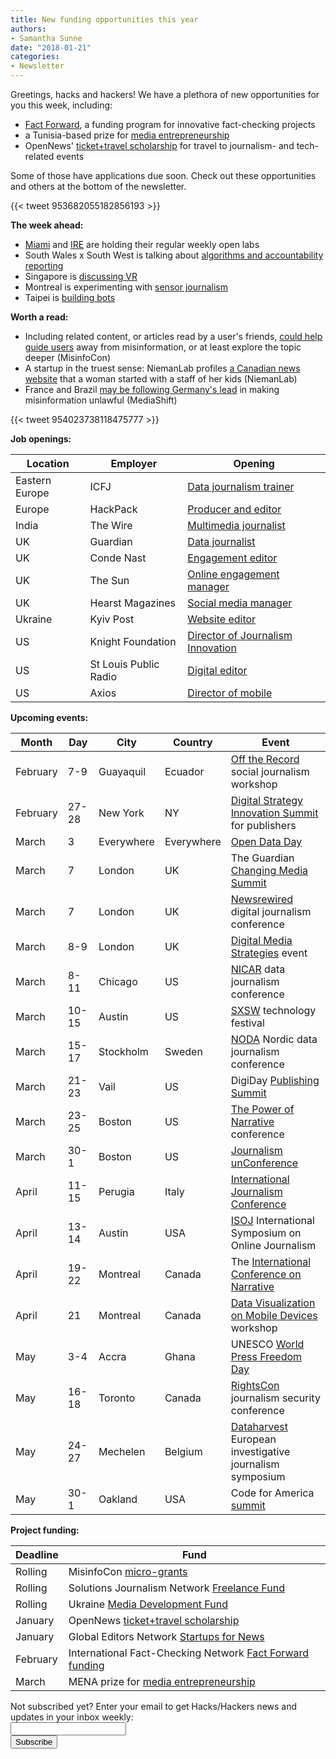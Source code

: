 ```yaml
---
title: New funding opportunities this year
authors:
- Samantha Sunne
date: "2018-01-21"
categories:
- Newsletter
---
```


Greetings, hacks and hackers! We have a plethora of new opportunities for you this week, including:

* [Fact Forward](http://ijnet.org/en/opportunities/fact-checking-contest-calls-innovative-projects-worldwide), a funding program for innovative fact-checking projects
* a Tunisia-based prize for [media entrepreneurship](http://ijnet.org/en/opportunities/contest-focuses-entrepreneurship-mena)
* OpenNews' [ticket+travel scholarship](https://opennews.org/what/community/scholarships/) for travel to journalism- and tech-related events

Some of those have applications due soon. Check out these opportunities and others at the bottom of the newsletter.

{{< tweet 953682055182856193 >}}

**The week ahead:**

* [Miami](http://www.meetup.com/Hacks-Hackers-Miami/) and [IRE](http://www.meetup.com/hackshackersIRE/) are holding their regular weekly open labs
* South Wales x South West is talking about [algorithms and accountability reporting](https://www.meetup.com/Hacks-Hackers-South-Wales-x-South-West/events/246642535/)
* Singapore is [discussing VR](https://www.meetup.com/Hacks-Hackers-Singapore/events/246645865/)
* Montreal is experimenting with [sensor journalism](https://www.meetup.com/HacksHackersMontreal/events/246176466/)
* Taipei is [building bots](http://hackshackers.taipei/)

**Worth a read:**

* Including related content, or articles read by a user's friends, [could help guide users](https://misinfocon.com/solutions-to-misinformation-need-human-centered-design-4f811a8f949b) away from misinformation, or at least explore the topic deeper (MisinfoCon)
* A startup in the truest sense: NiemanLab profiles [a Canadian news website](http://www.niemanlab.org/2018/01/we-stepped-in-and-started-doing-it-how-one-woman-built-an-award-winning-news-outlet-from-her-dining-room-table/) that a woman started with a staff of her kids (NiemanLab)
* France and Brazil [may be following Germany's lead](http://mediashift.org/2018/01/netizen-report-fearful-fake-news-lawmakers-france-brazil-want-limit-free-speech-elections/) in making misinformation unlawful (MediaShift)

{{< tweet 954023738118475777 >}}

**Job openings:**

| Location | Employer | Opening |
| -------- | -------- | ------- |
Eastern Europe | ICFJ | [Data journalism trainer](https://hackpack.press/feed/snap/5393)
Europe | HackPack | [Producer and editor](https://hackpack.press/feed/snap/5382)
India | The Wire | [Multimedia journalist](https://hackpack.press/feed/snap/5412)
UK | Guardian | [Data journalist](https://gnm.taleo.net/careersection/in/jobdetail.ftl?job=KIN00018M&tz=GMT%2B01%3A00)
UK | Conde Nast | [Engagement editor](https://www.gorkanajobs.co.uk/job/77596/gq-engagement-manager/?deviceType=Desktop&TrackID=1)
UK | The Sun | [Online engagement manager](https://www.gorkanajobs.co.uk/job/77574/the-sun-online-community-manager/?deviceType=Desktop&TrackID=1)
UK | Hearst Magazines | [Social media manager](https://www.gorkanajobs.co.uk/job/77572/elle-social-media-manager/?deviceType=Desktop&TrackID=1)
Ukraine | Kyiv Post | [Website editor](https://hackpack.press/feed/snap/5431)
US | Knight Foundation | [Director of Journalism Innovation](https://knightfoundation.org/careers/director-journalism-innovation)
US | St Louis Public Radio | [Digital editor](http://www.stlpublicradio.org/info/jobdetail.php?jobid=135)
US | Axios | [Director of mobile](https://boards.greenhouse.io/axios/jobs/980958#.Wl4thhM-cUE)

**Upcoming events:**

| Month | Day | City | Country | Event |
| ----- | --- | ---- | ------- | ----- |
February | 7-9 | Guayaquil | Ecuador | [Off the Record](https://www.facebook.com/LaBarraEspaciadora/photos/rpp.553820201345988/1680041858723811/?type=3&theater) social journalism workshop
February | 27-28 | New York | NY | [Digital Strategy Innovation Summit](https://abigailedge.us13.list-manage.com/track/click?u=49d91f3007b6d829e1d666ba9&id=6e86bade28&e=5e98e5e6b9) for publishers
March | 3 | Everywhere | Everywhere | [Open Data Day](http://opendataday.org/)
March | 7 | London | UK | The Guardian [Changing Media Summit](https://abigailedge.us13.list-manage.com/track/click?u=49d91f3007b6d829e1d666ba9&id=bbb1787874&e=5e98e5e6b9)
March | 7 | London | UK | [Newsrewired](https://www.newsrewired.com/) digital journalism conference
March | 8-9 | London | UK | [Digital Media Strategies](https://www.digital-media-strategies.com/?utm_source=Pitch%20Notes&utm_campaign=4dff1607b9-RSS_EMAIL_CAMPAIGN&utm_medium=email&utm_term=0_4524e1f79f-4dff1607b9-91685769) event
March | 8-11 | Chicago | US | [NICAR](https://ire.org/conferences/nicar18/) data journalism conference
March | 10-15 | Austin | US | [SXSW](https://abigailedge.us13.list-manage.com/track/click?u=49d91f3007b6d829e1d666ba9&id=2319460f2f&e=5e98e5e6b9) technology festival
March | 15-17 | Stockholm | Sweden | [NODA](http://noda2018.se/) Nordic data journalism conference
March | 21-23 | Vail | US | DigiDay [Publishing Summit](https://digiday.com/event/2018-publishing-summit-march-vail/?utm_source=digiday.com&utm_medium=direct&utm_campaign=digidaydis&utm_content=2018-events-calendar&utm_source=Pitch+Notes&utm_campaign=4dff1607b9-RSS_EMAIL_CAMPAIGN&utm_medium=email&utm_term=0_4524e1f79f-4dff1607b9-91685769)
March | 23-25 | Boston | US | [The Power of Narrative](http://www.bu.edu/com/narrative/?utm_source=Pitch+Notes&utm_campaign=4dff1607b9-RSS_EMAIL_CAMPAIGN&utm_medium=email&utm_term=0_4524e1f79f-4dff1607b9-91685769) conference
March | 30-1 | Boston | US | [Journalism unConference](https://www.fourthestate.co/news/journalism-unconference-2018-call-speakers/?utm_source=Pitch+Notes&utm_campaign=4dff1607b9-RSS_EMAIL_CAMPAIGN&utm_medium=email&utm_term=0_4524e1f79f-4dff1607b9-91685769)
April | 11-15 | Perugia | Italy | [International Journalism Conference](https://abigailedge.us13.list-manage.com/track/click?u=49d91f3007b6d829e1d666ba9&id=df76d12af6&e=5e98e5e6b9)
April | 13-14 | Austin | USA | [ISOJ](https://www.isoj.org/) International Symposium on Online Journalism
April | 19-22 | Montreal | Canada | The [International Conference on Narrative](https://narrative2018.ca)
April | 21 | Montreal | Canada | [Data Visualization on Mobile Devices](https://mobilevis.github.io/cfp/) workshop
May | 3-4 | Accra | Ghana | UNESCO [World Press Freedom Day](https://en.unesco.org/news/ghana-host-2018-edition-world-press-freedom-day)
May | 16-18 | Toronto | Canada | [RightsCon](https://www.rightscon.org/) journalism security conference
May | 24-27 | Mechelen | Belgium | [Dataharvest](http://www.journalismfund.eu/european-investigative-journalism-dataharvest-conference) European investigative journalism symposium
May | 30-1 | Oakland | USA | Code for America [summit](http://link.routefifty.com/click/11855566.42393/aHR0cDovL3d3dy5jdmVudC5jb20vZC82dHFtdGo_UmVmSUQ9Y2Zh/5a550f902ddf9c667efca629C9203e23f)

**Project funding:**

| Deadline | Fund |
| -------- | ---- |
Rolling | MisinfoCon [micro-grants](https://docs.google.com/forms/d/e/1FAIpQLScyX13mJU0DLUaoAFijjClCOUbzKrdqfFR2gMwv0eXVKJYXyQ/viewform?c=0&w=1)
Rolling | Solutions Journalism Network [Freelance Fund](https://thewholestory.solutionsjournalism.org/now-offering-travel-funds-for-freelancers-857c49f9b395)
Rolling | Ukraine [Media Development Fund](http://ijnet.org/en/opportunities/media-development-grants-available-ukraine)
January | OpenNews [ticket+travel scholarship](https://opennews.org/what/community/scholarships/)
January | Global Editors Network [Startups for News](https://www.journalism.co.uk/news/startups-with-innovative-solutions-for-newsrooms-can-now-apply-to-global-programme/s2/a712830/)
February | International Fact-Checking Network [Fact Forward funding](http://ijnet.org/en/opportunities/fact-checking-contest-calls-innovative-projects-worldwide)
March | MENA prize for [media entrepreneurship](http://ijnet.org/en/opportunities/contest-focuses-entrepreneurship-mena)

<div id="mc_embed_signup"><form id="mc-embedded-subscribe-form" class="validate" action="//hackshackers.us1.list-manage.com/subscribe/post?u=c56f2e53d5ed6ef87f8aaa75c&amp;id=fb2bc6f10b" method="post" name="mc-embedded-subscribe-form" novalidate="" target="_blank">

<div id="mc_embed_signup_scroll">

<div class="mc-field-group"><label for="mce-EMAIL">Not subscribed yet? Enter your email to get Hacks/Hackers news and updates in your inbox weekly:  </label></div>

<div class="mc-field-group"><input id="mce-EMAIL" class="required email" name="EMAIL" type="email" value="" /></div>

<!-- real people should not fill this in and expect good things - do not remove this or risk form bot signups-->

<div style="position: absolute; left: -5000px;"><input tabindex="-1" name="b_c56f2e53d5ed6ef87f8aaa75c_fb2bc6f10b" type="text" value="" /></div>

<div class="clear"><input id="mc-embedded-subscribe" class="button" name="subscribe" type="submit" value="Subscribe" /></div>

</div>

</form></div>

<!--End mc_embed_signup-->

<meta name="twitter:card" content="summary">

<meta name="twitter:image:src" content="https://hackshackers.com/content-images/about/hackshackers_logomark.png">

